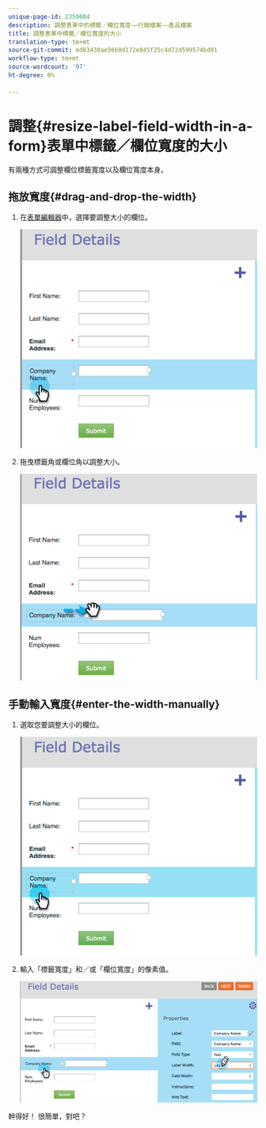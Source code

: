 ```yaml
---
unique-page-id: 2359604
description: 調整表單中的標籤／欄位寬度——行銷檔案——產品檔案
title: 調整表單中標籤／欄位寬度的大小
translation-type: tm+mt
source-git-commit: ed83438ae5660d172e845f25c4d72d599574bd91
workflow-type: tm+mt
source-wordcount: '97'
ht-degree: 0%

---
```



# 調整{#resize-label-field-width-in-a-form}表單中標籤／欄位寬度的大小

有兩種方式可調整欄位標籤寬度以及欄位寬度本身。

## 拖放寬度{#drag-and-drop-the-width}

1. 在[表單編輯器](/help/marketo/product-docs/demand-generation/forms/form-actions/edit-a-form.md)中，選擇要調整大小的欄位。

   ![](assets/image2014-9-15-15-3a24-3a0.png)

1. 拖曳標籤角或欄位角以調整大小。

   ![](assets/image2014-9-15-15-3a24-3a14.png)

## 手動輸入寬度{#enter-the-width-manually}

1. 選取您要調整大小的欄位。

   ![](assets/image2014-9-15-15-3a24-3a28.png)

1. 輸入「標籤寬度」和／或「欄位寬度」的像素值。

   ![](assets/image2014-9-15-15-3a24-3a36.png)

幹得好！ 很簡單，對吧？
